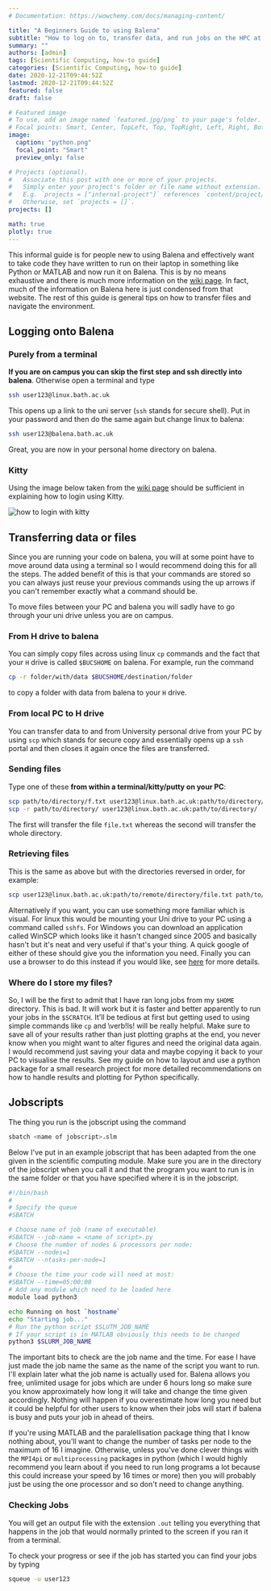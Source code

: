 ```yaml
---
# Documentation: https://wowchemy.com/docs/managing-content/

title: "A Beginners Guide to using Balena"
subtitle: "How to log on to, transfer data, and run jobs on the HPC at Bath"
summary: ""
authors: [admin]
tags: [Scientific Computing, how-to guide]
categories: [Scientific Computing, how-to guide]
date: 2020-12-21T09:44:52Z
lastmod: 2020-12-21T09:44:52Z
featured: false
draft: false

# Featured image
# To use, add an image named `featured.jpg/png` to your page's folder.
# Focal points: Smart, Center, TopLeft, Top, TopRight, Left, Right, BottomLeft, Bottom, BottomRight.
image:
  caption: "python.png"
  focal_point: "Smart"
  preview_only: false

# Projects (optional).
#   Associate this post with one or more of your projects.
#   Simply enter your project's folder or file name without extension.
#   E.g. `projects = ["internal-project"]` references `content/project/deep-learning/index.md`.
#   Otherwise, set `projects = []`.
projects: []

math: true
plotly: true
---
```


This informal guide is for people new to using Balena and effectively want to take code they have written to run on their laptop in something like Python or MATLAB and now run it on Balena. This is by no means exhaustive and there is much more information on the [wiki page](https://wiki.bath.ac.uk/display/BalenaHPC/Getting+Started). In fact, much of the information on Balena here is just condensed from that website. The rest of this guide is general tips on how to transfer files and navigate the environment.

## Logging onto Balena ##

### Purely from a terminal ###
**If you are on campus you can skip the first step and ssh directly into balena**. Otherwise open a terminal and type
```bash
ssh user123@linux.bath.ac.uk
```
This opens up a link to the uni server (`ssh` stands for secure shell). Put in your password and then do the same again but change linux to balena:
```bash
ssh user123@balena.bath.ac.uk
```
Great, you are now in your personal home directory on balena. 

### Kitty ###

Using the image below taken from the [wiki page](https://wiki.bath.ac.uk/display/BalenaHPC/Getting+Started) should be sufficient in explaining how to login using Kitty.

![how to login with kitty](/media/kitty.png)

## Transferring data or files ##

Since you are running your code on balena, you will at some point have to move around data using a terminal so I would recommend doing this for all the steps. The added benefit of this is that your commands are stored so you can always just reuse your previous commands using the up arrows if you can't remember exactly what a command should be.

To move files between your PC and balena you will sadly have to go through your uni drive unless you are on campus.

### From H drive to balena ###
You can simply copy files across using linux `cp` commands and the fact that your `H` drive is called `$BUCSHOME` on balena. For example, run the command
```bash
cp -r folder/with/data $BUCSHOME/destination/folder
```
to copy a folder with data from balena to your `H` drive.

### From local PC to H drive ###

You can transfer data to and from University personal drive from your PC by using `scp` which stands for secure copy and essentially opens up a `ssh` portal and then closes it again once the files are transferred.

### Sending files ###
Type one of these **from within a terminal/kitty/putty on your PC**:

```bash
scp path/to/directory/f.txt user123@linux.bath.ac.uk:path/to/directory/
scp -r path/to/directory/ user123@linux.bath.ac.uk:path/to/directory/
```
The first will transfer the file `file.txt` whereas the second will transfer the whole directory.

### Retrieving files ###
This is the same as above but with the directories reversed in order, for example:
```bash
scp user123@linux.bath.ac.uk:path/to/remote/directory/file.txt path/to/local/directory/
```

Alternatively if you want, you can use something more familiar which is visual. For linux this would be mounting your Uni drive to your PC using a command called `sshfs`. For Windows you can download an application called WinSCP which looks like it hasn't changed since 2005 and basically hasn't but it's neat and very useful if that's your thing. A quick google of either of these should give you the information you need. Finally you can use a browser to do this instead if you would like, see [here](https://www.bath.ac.uk/guides/access-and-share-your-work-online-using-files-bath/) for more details.

### Where do I store my files? ###

So, I will be the first to admit that I have ran long jobs from my `$HOME` directory. This is bad. It will work but it is faster and better apparently to run your jobs in the `$SCRATCH`. It'll be tedious at first but getting used to using simple commands like `cp` and \verb!ls! will be really helpful. Make sure to save all of your results rather than just plotting graphs at the end, you never know when you might want to alter figures and need the original data again. I would recommend just saving your data and maybe copying it back to your PC to visualise the results. See my guide on how to layout and use a python package for a small research project for more detailed recommendations on how to handle results and plotting for Python specifically.

## Jobscripts ##

The thing you run is the jobscript using the command 
```bash
sbatch <name of jobscript>.slm
```
Below I've put in an example jobscript that has been adapted from the one given in the scientific computing module. Make sure you are in the directory of the jobscript when you call it and that the program you want to run is in the same folder or that you have specified where it is in the jobscript.
```bash
#!/bin/bash 
#   
# Specify the queue
#SBATCH

# Choose name of job (name of executable) 
#SBATCH --job-name = <name of script>.py 
# Choose the number of nodes & processors per node: 
#SBATCH --nodes=1 
#SBATCH --ntasks-per-node=1 
# 
# Choose the time your code will need at most:
#SBATCH --time=05:00:00 
# Add any module which need to be loaded here 
module load python3

echo Running on host `hostname`
echo "Starting job..."
# Run the python script $SLUTM_JOB_NAME 
# If your script is in MATLAB obviously this needs to be changed
python3 $SLURM_JOB_NAME
```
The important bits to check are the job name and the time. For ease I have just made the job name the same as the name of the script you want to run. I'll explain later what the job name is actually used for. Balena allows you free, unlimited usage for jobs which are under 6 hours long so make sure you know approximately how long it will take and change the time given accordingly. Nothing will happen if you overestimate how long you need but it could be helpful for other users to know when their jobs will start if balena is busy and puts your job in ahead of theirs. 

If you're using MATLAB and the paralellisation package thing that I know nothing about, you'll want to change the number of tasks per node to the maximum of 16 I imagine. Otherwise, unless you've done clever things with the `MPI4pi` or `multiprocessing` packages in python (which I would highly recommend you learn about if you need to run long programs a lot because this could increase your speed by 16 times or more) then you will probably just be using the one processor and so don't need to change anything.

### Checking Jobs ###
You will get an output file with the extension `.out` telling you everything that happens in the job that would normally printed to the screen if you ran it from a terminal.

To check your progress or see if the job has started you can find your jobs by typing
```bash
squeue -u user123
```